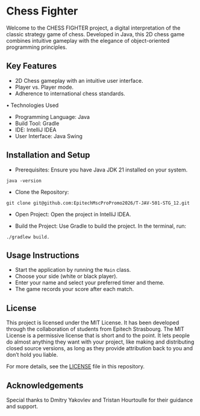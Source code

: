 # Chess Fighter


Welcome to the CHESS FIGHTER project, a digital interpretation of the classic strategy game of chess. Developed in Java, this 2D chess game combines intuitive gameplay with the elegance of object-oriented programming principles.

## Key Features

- 2D Chess gameplay with an intuitive user interface.
- Player vs. Player mode.
- Adherence to international chess standards.

• Technologies Used
      
- Programming Language: Java
- Build Tool: Gradle
- IDE: IntelliJ IDEA
- User Interface: Java Swing

## Installation and Setup

* Prerequisites: Ensure you have Java JDK 21 installed on your system.
```shell
java -version
```
* Clone the Repository:

```shell 
git clone git@github.com:EpitechMscProPromo2026/T-JAV-501-STG_12.git
```
* Open Project: Open the project in IntelliJ IDEA.

* Build the Project: Use Gradle to build the project. In the terminal, run:
```shell 
./gradlew build.
```

## Usage Instructions

- Start the application by running the `Main` class.
- Choose your side (white or black player).
- Enter your name and select your preferred timer and theme.
- The game records your score after each match.

## License

This project is licensed under the MIT License. It has been developed through the collaboration of students from Epitech Strasbourg. The MIT License is a permissive license that is short and to the point. It lets people do almost anything they want with your project, like making and distributing closed source versions, as long as they provide attribution back to you and don’t hold you liable.

For more details, see the [LICENSE](LICENSE) file in this repository.

## Acknowledgements

Special thanks to Dmitry Yakovlev and Tristan Hourtoulle for their guidance and support.